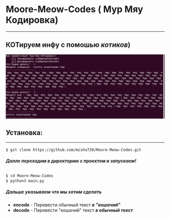 # Moore-Meow-Codes ( Мур Мяу Кодировка)
---
## КОТируем инфу с помошью ___котиков___)
![](https://github.com/misha720/Moore-Meow-Codes/blob/c56232394dc7e9a8e956d1cfde58be5f62127078/img.png)
## __Установка:__
---
```
$ git clone https://github.com/misha720/Moore-Meow-Codes.git 
```
##### Далле переходим в директорию с проектом и  запускаем!
##
```
$ cd Moore-Meow-Codes
$ python3 main.py 
```
##### Дальше указываем что мы хотим сделать
* __encode__  -  Перевести обычный текст ___в "кошачий"___ 
* __decode__  -  Перевести "кошачий" текст ___в обычный текст___
